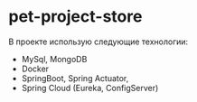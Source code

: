 # pet-project-store
В проекте использую следующие технологии:
- MySql, MongoDB
- Docker
- SpringBoot, Spring Actuator, 
- Spring Cloud (Eureka, ConfigServer)
